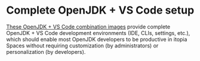 # Complete OpenJDK + VS Code setup

[These OpenJDK + VS Code combination images](https://github.com/orgs/itopia-inc/packages?tab=packages&repo_name=spaces-images&q=openjdk-eclipse)
provide complete OpenJDK + VS Code development environments (IDE, CLIs, settings, etc.),
which should enable most OpenJDK developers to be productive in itopia Spaces
without requiring customization (by administrators) or personalization (by developers).

<!-- TODO: Add a "Design choices" section -->
